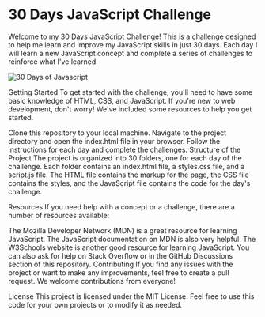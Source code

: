 # 30 Days JavaScript Challenge


Welcome to my 30 Days JavaScript Challenge! This is a challenge designed to help me learn and improve my JavaScript skills in just 30 days. Each day I will learn a new JavaScript concept and complete a series of challenges to reinforce what I've learned.

![30 Days of Javascript](https://media.licdn.com/dms/image/C4D22AQGDWQALxNnJuw/feedshare-shrink_800/0/1677064902915?e=1680134400&v=beta&t=50y-IHG4J6z46CLf58BSRQifajCVMewMyVi059_b0JI)


Getting Started
To get started with the challenge, you'll need to have some basic knowledge of HTML, CSS, and JavaScript. If you're new to web development, don't worry! We've included some resources to help you get started.

Clone this repository to your local machine.
Navigate to the project directory and open the index.html file in your browser.
Follow the instructions for each day and complete the challenges.
Structure of the Project
The project is organized into 30 folders, one for each day of the challenge. Each folder contains an index.html file, a styles.css file, and a script.js file. The HTML file contains the markup for the page, the CSS file contains the styles, and the JavaScript file contains the code for the day's challenge.

Resources
If you need help with a concept or a challenge, there are a number of resources available:

The Mozilla Developer Network (MDN) is a great resource for learning JavaScript.
The JavaScript documentation on MDN is also very helpful.
The W3Schools website is another good resource for learning JavaScript.
You can also ask for help on Stack Overflow or in the GitHub Discussions section of this repository.
Contributing
If you find any issues with the project or want to make any improvements, feel free to create a pull request. We welcome contributions from everyone!

License
This project is licensed under the MIT License. Feel free to use this code for your own projects or to modify it as needed.
